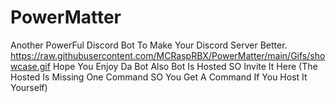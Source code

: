 # PowerMatter
Another PowerFul Discord Bot To Make Your Discord Server Better.
https://raw.githubusercontent.com/MCRaspRBX/PowerMatter/main/Gifs/showcase.gif
Hope You Enjoy Da Bot
Also Bot Is Hosted SO Invite It Here (The Hosted Is Missing One Command SO You Get A Command If You Host It Yourself)
